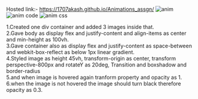 Hosted link:- https://1707akash.github.io/Animations_assgn/
![anim](https://github.com/1707akash/Animations_assgn/assets/117883959/5d11430d-3852-4444-88e3-d02bce59f6cb)
![anim code](https://github.com/1707akash/Animations_assgn/assets/117883959/cb62578a-5dcf-4595-ac81-91497385487b)
![anim css](https://github.com/1707akash/Animations_assgn/assets/117883959/b2f18efb-74d0-407c-a5bd-915cd5eb051a) <br>

1.Created one div container and added 3 images inside that.<br>
2.Gave body as display flex and justify-content and align-items as center and min-height as 100vh.<br>
3.Gave container also as display flex and justify-content as space-between and webkit-box-reflect as below 1px linear gradient.<br>
4.Styled image as height 45vh, transform-origin as center, transform perspective-800px and rotateY as 20deg, Transition and boxshadow and border-radius<br>
5.and when image is hovered again tranform property and opacity as 1.<br>
6.when the image is not hovered the image should turn black therefore opacity as 0.3.<br>
